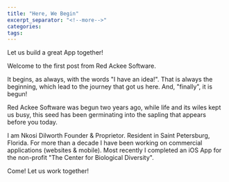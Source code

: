 ```yaml
---
title: "Here, We Begin"
excerpt_separator: "<!--more-->"
categories:
tags:
---
```


Let us build a great App together!


<!--more-->

Welcome to the first post from Red Ackee Software. 

It begins, as always, with the words "I have an idea!". That is always the beginning, which lead to the journey that got us here. And, "finally", it is begun!

Red Ackee Software was begun two years ago, while life and its wiles kept us busy, this seed has been germinating into the sapling that appears before you today.

I am Nkosi Dilworth Founder & Proprietor. Resident in Saint Petersburg, Florida. For more than a decade I have been working on commercial applications (websites & mobile). Most recently I completed an iOS App for the non-profit "The Center for Biological Diversity".

Come! Let us work together!

